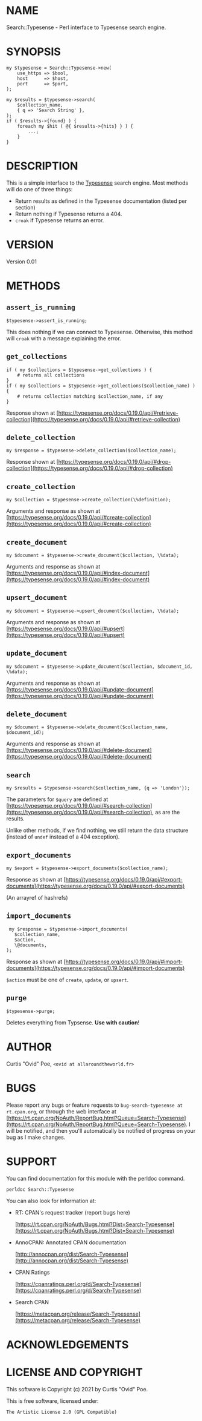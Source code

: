 # NAME

Search::Typesense - Perl interface to Typesense search engine.

# SYNOPSIS

    my $typesense = Search::Typesense->new(
        use_https => $bool,
        host      => $host,
        port      => $port,
    );
    
    my $results = $typesense->search(
        $collection_name,
        { q => 'Search String' },
    );
    if ( $results->{found} ) {
        foreach my $hit ( @{ $results->{hits} } ) {
            ...;
        }
    }

# DESCRIPTION

This is a simple interface to the [Typesense](https://typesense.org/) search
engine. Most methods will do one of three things:

- Return results as defined in the Typesense documentation (listed per section)
- Return nothing if Typesense returns a 404.
- `croak` if Typesense returns an error.

# VERSION

Version 0.01

# METHODS

## `assert_is_running`

    $typesense->assert_is_running;

This does nothing if we can connect to Typesense. Otherwise, this method will
`croak` with a message explaining the error.

## `get_collections`

    if ( my $collections = $typesense->get_collections ) {
        # returns all collections
    }
    if ( my $collections = $typesense->get_collections($collection_name) ) {
        # returns collection matching $collection_name, if any
    }

Response shown at [https://typesense.org/docs/0.19.0/api/#retrieve-collection](https://typesense.org/docs/0.19.0/api/#retrieve-collection)

## `delete_collection`

    my $response = $typesense->delete_collection($collection_name);

Response shown at [https://typesense.org/docs/0.19.0/api/#drop-collection](https://typesense.org/docs/0.19.0/api/#drop-collection)

## `create_collection`

    my $collection = $typesense->create_collection(\%definition);

Arguments and response as shown at
[https://typesense.org/docs/0.19.0/api/#create-collection](https://typesense.org/docs/0.19.0/api/#create-collection)

## `create_document`

    my $document = $typesense->create_document($collection, \%data);

Arguments and response as shown at [https://typesense.org/docs/0.19.0/api/#index-document](https://typesense.org/docs/0.19.0/api/#index-document)

## `upsert_document`

    my $document = $typesense->upsert_document($collection, \%data);

Arguments and response as shown at [https://typesense.org/docs/0.19.0/api/#upsert](https://typesense.org/docs/0.19.0/api/#upsert)

## `update_document`

    my $document = $typesense->update_document($collection, $document_id, \%data);

Arguments and response as shown at [https://typesense.org/docs/0.19.0/api/#update-document](https://typesense.org/docs/0.19.0/api/#update-document)

## `delete_document`

    my $document = $typesense->delete_document($collection_name, $document_id);

Arguments and response as shown at [https://typesense.org/docs/0.19.0/api/#delete-document](https://typesense.org/docs/0.19.0/api/#delete-document)

## `search`

    my $results = $typesense->search($collection_name, {q => 'London'});

The parameters for `$query` are defined at
[https://typesense.org/docs/0.19.0/api/#search-collection](https://typesense.org/docs/0.19.0/api/#search-collection), as are the results.

Unlike other methods, if we find nothing, we still return the data structure
(instead of `undef` instead of a 404 exception).

## `export_documents`

    my $export = $typesense->export_documents($collection_name);

Response as shown at [https://typesense.org/docs/0.19.0/api/#export-documents](https://typesense.org/docs/0.19.0/api/#export-documents)

(An arrayref of hashrefs)

## `import_documents`

     my $response = $typesense->import_documents(
       $collection_name,
       $action,
       \@documents,
    );

Response as shown at [https://typesense.org/docs/0.19.0/api/#import-documents](https://typesense.org/docs/0.19.0/api/#import-documents)

`$action` must be one of `create`, `update`, or `upsert`.

## `purge`

    $typesense->purge;

Deletes everything from Typsense. **Use with caution**!

# AUTHOR

Curtis "Ovid" Poe, `<ovid at allaroundtheworld.fr>`

# BUGS

Please report any bugs or feature requests to `bug-search-typesense at rt.cpan.org`, or through
the web interface at [https://rt.cpan.org/NoAuth/ReportBug.html?Queue=Search-Typesense](https://rt.cpan.org/NoAuth/ReportBug.html?Queue=Search-Typesense).  I will be notified, and then you'll
automatically be notified of progress on your bug as I make changes.

# SUPPORT

You can find documentation for this module with the perldoc command.

    perldoc Search::Typesense

You can also look for information at:

- RT: CPAN's request tracker (report bugs here)

    [https://rt.cpan.org/NoAuth/Bugs.html?Dist=Search-Typesense](https://rt.cpan.org/NoAuth/Bugs.html?Dist=Search-Typesense)

- AnnoCPAN: Annotated CPAN documentation

    [http://annocpan.org/dist/Search-Typesense](http://annocpan.org/dist/Search-Typesense)

- CPAN Ratings

    [https://cpanratings.perl.org/d/Search-Typesense](https://cpanratings.perl.org/d/Search-Typesense)

- Search CPAN

    [https://metacpan.org/release/Search-Typesense](https://metacpan.org/release/Search-Typesense)

# ACKNOWLEDGEMENTS

# LICENSE AND COPYRIGHT

This software is Copyright (c) 2021 by Curtis "Ovid" Poe.

This is free software, licensed under:

    The Artistic License 2.0 (GPL Compatible)
